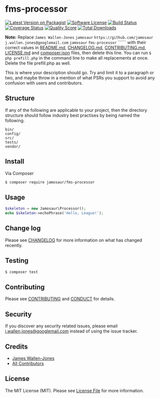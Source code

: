# fms-processor

[![Latest Version on Packagist][ico-version]][link-packagist]
[![Software License][ico-license]](LICENSE.md)
[![Build Status][ico-travis]][link-travis]
[![Coverage Status][ico-scrutinizer]][link-scrutinizer]
[![Quality Score][ico-code-quality]][link-code-quality]
[![Total Downloads][ico-downloads]][link-downloads]

**Note:** Replace ```James Wallen-Jones``` ```jamosaur``` ```https://github.com/jamosaur``` ```j.wallen.jones@googlemail.com``` ```jamosaur``` ```fms-processor``` `````` with their correct values in [README.md](README.md), [CHANGELOG.md](CHANGELOG.md), [CONTRIBUTING.md](CONTRIBUTING.md), [LICENSE.md](LICENSE.md) and [composer.json](composer.json) files, then delete this line. You can run `$ php prefill.php` in the command line to make all replacements at once. Delete the file prefill.php as well.

This is where your description should go. Try and limit it to a paragraph or two, and maybe throw in a mention of what
PSRs you support to avoid any confusion with users and contributors.

## Structure

If any of the following are applicable to your project, then the directory structure should follow industry best practises by being named the following.

```
bin/        
config/
src/
tests/
vendor/
```


## Install

Via Composer

``` bash
$ composer require jamosaur/fms-processor
```

## Usage

``` php
$skeleton = new Jamosaur\Processor();
echo $skeleton->echoPhrase('Hello, League!');
```

## Change log

Please see [CHANGELOG](CHANGELOG.md) for more information on what has changed recently.

## Testing

``` bash
$ composer test
```

## Contributing

Please see [CONTRIBUTING](CONTRIBUTING.md) and [CONDUCT](CONDUCT.md) for details.

## Security

If you discover any security related issues, please email j.wallen.jones@googlemail.com instead of using the issue tracker.

## Credits

- [James Wallen-Jones][link-author]
- [All Contributors][link-contributors]

## License

The MIT License (MIT). Please see [License File](LICENSE.md) for more information.

[ico-version]: https://img.shields.io/packagist/v/jamosaur/fms-processor.svg?style=flat-square
[ico-license]: https://img.shields.io/badge/license-MIT-brightgreen.svg?style=flat-square
[ico-travis]: https://img.shields.io/travis/jamosaur/fms-processor/master.svg?style=flat-square
[ico-scrutinizer]: https://img.shields.io/scrutinizer/coverage/g/jamosaur/fms-processor.svg?style=flat-square
[ico-code-quality]: https://img.shields.io/scrutinizer/g/jamosaur/fms-processor.svg?style=flat-square
[ico-downloads]: https://img.shields.io/packagist/dt/jamosaur/fms-processor.svg?style=flat-square

[link-packagist]: https://packagist.org/packages/jamosaur/fms-processor
[link-travis]: https://travis-ci.org/jamosaur/fms-processor
[link-scrutinizer]: https://scrutinizer-ci.com/g/jamosaur/fms-processor/code-structure
[link-code-quality]: https://scrutinizer-ci.com/g/jamosaur/fms-processor
[link-downloads]: https://packagist.org/packages/jamosaur/fms-processor
[link-author]: https://github.com/jamosaur
[link-contributors]: ../../contributors
